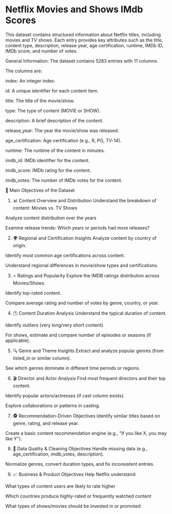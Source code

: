 # Netflix Movies and Shows IMdb Scores

This dataset contains structured information about Netflix titles, including movies and TV shows. Each entry provides key attributes such as the title, content type, description, release year, age certification, runtime, IMDb ID, IMDb score, and number of votes.

General Information:
The dataset contains 5283 entries with 11 columns.

The columns are:

index: An integer index.

id: A unique identifier for each content item.

title: The title of the movie/show.

type: The type of content (MOVIE or SHOW).

description: A brief description of the content.

release_year: The year the movie/show was released.

age_certification: Age certification (e.g., R, PG, TV-14).

runtime: The runtime of the content in minutes.

imdb_id: IMDb identifier for the content.

imdb_score: IMDb rating for the content.

imdb_votes: The number of IMDb votes for the content.

🎯 Main Objectives of the Dataset
1. 📊 Content Overview and Distribution
Understand the breakdown of content: Movies vs. TV Shows

Analyze content distribution over the years

Examine release trends: Which years or periods had more releases?

2. 🌍 Regional and Certification Insights
Analyze content by country of origin.

Identify most common age certifications across content.

Understand regional differences in movie/show types and certifications.

3. ⭐ Ratings and Popularity
Explore the IMDB ratings distribution across Movies/Shows.

Identify top-rated content.

Compare average rating and number of votes by genre, country, or year.

4. 🕐 Content Duration Analysis
Understand the typical duration of content.

Identify outliers (very long/very short content).

For shows, estimate and compare number of episodes or seasons (if applicable).

5. 🔍 Genre and Theme Insights
Extract and analyze popular genres (from listed_in or similar column).

See which genres dominate in different time periods or regions.

6. 🎬 Director and Actor Analysis
Find most frequent directors and their top content.

Identify popular actors/actresses (if cast column exists).

Explore collaborations or patterns in casting.

7. 🕵️ Recommendation-Driven Objectives
Identify similar titles based on genre, rating, and release year.

Create a basic content recommendation engine (e.g., "If you like X, you may like Y").

8. 🚩 Data Quality & Cleaning Objectives
Handle missing data (e.g., age_certification, imdb_votes, description).

Normalize genres, convert duration types, and fix inconsistent entries.

9. 📈 Business & Product Objectives
Help Netflix understand:

What types of content users are likely to rate higher

Which countries produce highly-rated or frequently watched content

What types of shows/movies should be invested in or promoted
